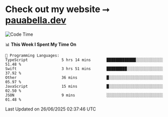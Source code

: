 # Check out my website ⭢ [pauabella.dev](https://pauabella.dev)

<!--START_SECTION:waka-->
![Code Time](http://img.shields.io/badge/Code%20Time-4%2C558%20hrs%2057%20mins-blue)

📊 **This Week I Spent My Time On** 

```text
💬 Programming Languages: 
TypeScript               5 hrs 14 mins       █████████████░░░░░░░░░░░░   51.48 % 
Swift                    3 hrs 51 mins       █████████░░░░░░░░░░░░░░░░   37.92 % 
Other                    36 mins             █░░░░░░░░░░░░░░░░░░░░░░░░   05.97 % 
JavaScript               15 mins             █░░░░░░░░░░░░░░░░░░░░░░░░   02.50 % 
JSON                     9 mins              ░░░░░░░░░░░░░░░░░░░░░░░░░   01.48 % 
```


 Last Updated on 26/06/2025 02:37:46 UTC
<!--END_SECTION:waka-->
